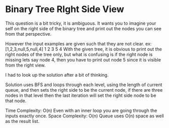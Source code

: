 # Binary Tree RIght Side View

This question is a bit tricky, it is ambiguous.
It wants you to imagine your self on the right side of the binary tree and print out the nodes
you can see from that perspective.

However the input examples are given such that they are not clear.
ex: [1,2,3,null,5,null,4]
1
2 3
5 4
With the given tree, it is obvious to print out the right nodes of the tree only, but what is confusing is if the right node is missing lets say node 4, then you have to print out node 5 since it is visible from the right view.

I had to look up the solution after a bit of thinking.

Solution uses BFS and loops through each level, using the length of current queue, and then sets the right side to be the current node, if there are three nodes in that level then the last iteration will set the right side node to be that node.

Time Complexity: O(n) Even with an inner loop you are going through the inputs exactly once.
Space Complexity: O(n) Queue uses O(n) space as well as the result list.
